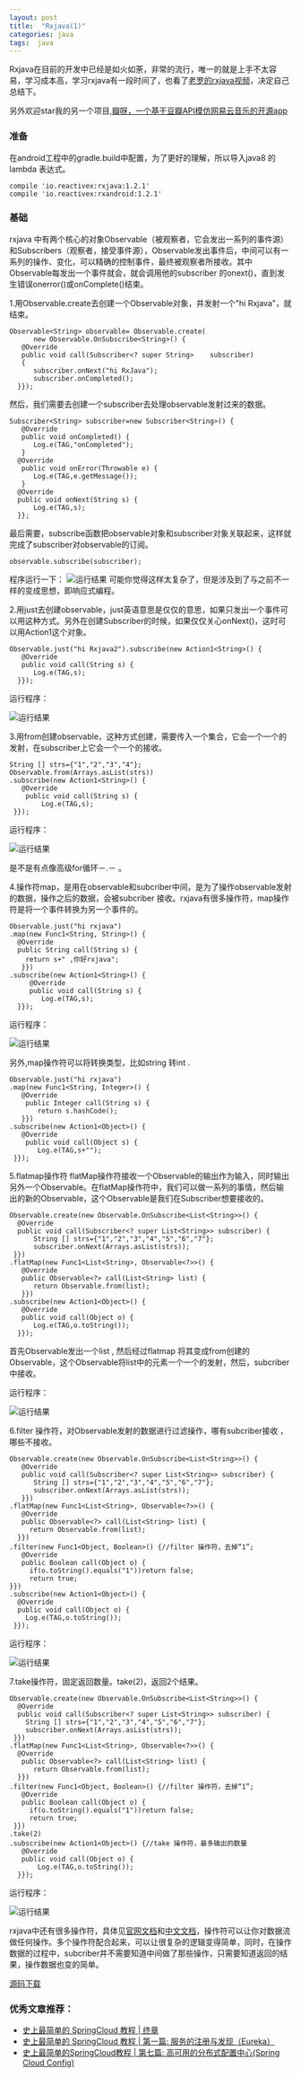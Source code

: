 ```yaml
---
layout: post
title:  "Rxjava(1)"
categories: java
tags:  java
---
```





Rxjava在目前的开发中已经是如火如荼，非常的流行，唯一的就是上手不太容易，学习成本高，学习rxjava有一段时间了，也看了[老罗的rxjava视频](http://www.apkbus.com/forum.php?mod=viewthread&tid=257703&extra=page%3D1%26filter%3Dauthor%26orderby%3Ddateline&_dsign=43e9b95f)，决定自己总结下。 

另外欢迎star我的另一个项目,[瓣呀，一个基于豆瓣API模仿网易云音乐的开源app](https://github.com/forezp/banya) 

<!--more-->

### 准备
在android工程中的gradle.build中配置，为了更好的理解，所以导入java8 的lambda 表达式。

```
compile 'io.reactivex:rxjava:1.2.1'
compile 'io.reactivex:rxandroid:1.2.1'
```
### 基础
 rxjava 中有两个核心的对象Observable（被观察者，它会发出一系列的事件源）和Subscribers（观察者，接受事件源），Observable发出事件后，中间可以有一系列的操作、变化，可以精确的控制事件，最终被观察者所接收。其中Observable每发出一个事件就会，就会调用他的subscriber 的onext()，直到发生错误onerror()或onComplete()结束。

1.用Observable.create去创建一个Observable对象，并发射一个"hi Rxjava"，就结束。

```
Observable<String> observable= Observable.create(
      new Observable.OnSubscribe<String>() {    
   @Override   
   public void call(Subscriber<? super String>    subscriber)
   {  
      subscriber.onNext("hi RxJava");           
      subscriber.onCompleted();   
  }});
```
然后，我们需要去创建一个subscriber去处理observable发射过来的数据。

```
Subscriber<String> subscriber=new Subscriber<String>() {
   @Override  
   public void onCompleted() {     
      Log.e(TAG,"onCompleted"); 
   }   
  @Override  
   public void onError(Throwable e) {                    
      Log.e(TAG,e.getMessage());   
   }    
  @Override
  public void onNext(String s) {     
      Log.e(TAG,s);   
  }};
```
最后需要，subscribe函数把observable对象和subscriber对象关联起来，这样就完成了subscriber对observable的订阅。

```
observable.subscribe(subscriber);
```
程序运行一下：
![运行结果](http://upload-images.jianshu.io/upload_images/2279594-47628cd15faae8fa.png?imageMogr2/auto-orient/strip%7CimageView2/2/w/1240)
可能你觉得这样太复杂了，但是涉及到了与之前不一样的变成思想，即响应式编程。

2.用just去创建observable，just英语意思是仅仅的意思，如果只发出一个事件可以用这种方式。另外在创建Subscriber的时候，如果仅仅关心onNext()，这时可以用Action1这个对象。

```
Observable.just("hi Rxjava2").subscribe(new Action1<String>() {    
   @Override 
   public void call(String s) {       
      Log.e(TAG,s);  
  }});
```
运行程序：

![运行结果](http://upload-images.jianshu.io/upload_images/2279594-ea911afc524c4f35.png?imageMogr2/auto-orient/strip%7CimageView2/2/w/1240)

3.用from创建observable，这种方式创建，需要传入一个集合，它会一个一个的发射，在subscriber上它会一个一个的接收。

```
String [] strs={"1","2","3","4"};
Observable.from(Arrays.asList(strs))
.subscribe(new Action1<String>() {   
   @Override   
    public void call(String s) {       
        Log.e(TAG,s);    
 }});
```
运行程序：

![运行结果](http://upload-images.jianshu.io/upload_images/2279594-c92425b80e17d822.png?imageMogr2/auto-orient/strip%7CimageView2/2/w/1240)

是不是有点像高级for循环－.－  。

4.操作符map，是用在observable和subcriber中间，是为了操作observable发射的数据，操作之后的数据，会被subcriber 接收。rxjava有很多操作符，map操作符是将一个事件转换为另一个事件的。

```
Observable.just("hi rxjava")
.map(new Func1<String, String>() {  
  @Override    
  public String call(String s) {    
    return s+" ,你好rxjava";   
   }})
.subscribe(new Action1<String>() {    
     @Override    
     public void call(String s) {    
        Log.e(TAG,s);   
  }});
```

运行程序：

![运行结果](http://upload-images.jianshu.io/upload_images/2279594-ffb680d3ef2f5347.png?imageMogr2/auto-orient/strip%7CimageView2/2/w/1240)

另外,map操作符可以将转换类型，比如string 转int .

```
Observable.just("hi rxjava")
.map(new Func1<String, Integer>() { 
   @Override    
    public Integer call(String s) { 
       return s.hashCode();    
   }})
.subscribe(new Action1<Object>() { 
   @Override  
    public void call(Object s) {    
       Log.e(TAG,s+"");   
 }});
```
5.flatmap操作符
flatMap操作符接收一个Observable的输出作为输入，同时输出另外一个Observable。在flatMap操作符中，我们可以做一系列的事情，然后输出的新的Observable，这个Observable是我们在Subscriber想要接收的。

```
Observable.create(new Observable.OnSubscribe<List<String>>() {    
  @Override   
  public void call(Subscriber<? super List<String>> subscriber) {           
      String [] strs={"1","2","3","4","5","6","7"};           
      subscriber.onNext(Arrays.asList(strs));   
 }})
.flatMap(new Func1<List<String>, Observable<?>>() {    
   @Override 
   public Observable<?> call(List<String> list) {     
      return Observable.from(list);  
   }})
.subscribe(new Action1<Object>() { 
   @Override   
   public void call(Object o) {  
      Log.e(TAG,o.toString());  
  }});
```
首先Observable发出一个list<String> , 然后经过flatmap 将其变成from创建的Observable，这个Observable将list中的元素一个一个的发射，然后，subcriber 中接收。

运行程序：

![运行结果](http://upload-images.jianshu.io/upload_images/2279594-1ab20874bc9d5feb.png?imageMogr2/auto-orient/strip%7CimageView2/2/w/1240)

6.filter 操作符，对Observable发射的数据进行过滤操作，哪有subcriber接收 ，哪些不接收。

```
Observable.create(new Observable.OnSubscribe<List<String>>() {    
   @Override 
   public void call(Subscriber<? super List<String>> subscriber) {        
      String [] strs={"1","2","3","4","5","6","7"};          
      subscriber.onNext(Arrays.asList(strs));   
   }})
.flatMap(new Func1<List<String>, Observable<?>>() {    
   @Override 
   public Observable<?> call(List<String> list) {   
     return Observable.from(list);  
  }})
.filter(new Func1<Object, Boolean>() {//filter 操作符，去掉“1”;    
   @Override 
   public Boolean call(Object o) {        
     if(o.toString().equals("1"))return false;   
     return true;    
}})
.subscribe(new Action1<Object>() {
  @Override    
  public void call(Object o) {        
    Log.e(TAG,o.toString()); 
 }});
```
运行程序：

![运行结果](http://upload-images.jianshu.io/upload_images/2279594-485551ccdee1c0ca.png?imageMogr2/auto-orient/strip%7CimageView2/2/w/1240)

7.take操作符，固定返回数量。take(2)，返回2个结果。

```
Observable.create(new Observable.OnSubscribe<List<String>>() {    
  @Override  
  public void call(Subscriber<? super List<String>> subscriber) {        
    String [] strs={"1","2","3","4","5","6","7"};        
    subscriber.onNext(Arrays.asList(strs));    
 }})
.flatMap(new Func1<List<String>, Observable<?>>() {    
  @Override   
   public Observable<?> call(List<String> list) {  
      return Observable.from(list);  
  }})
.filter(new Func1<Object, Boolean>() {//filter 操作符，去掉“1”;    
   @Override   
   public Boolean call(Object o) {        
     if(o.toString().equals("1"))return false;     
     return true;    
 }})
.take(2)
.subscribe(new Action1<Object>() {//take 操作符，最多输出的数量    
   @Override  
   public void call(Object o) {     
       Log.e(TAG,o.toString());  
  }});
```
运行程序：

![运行结果](http://upload-images.jianshu.io/upload_images/2279594-2f265edfc90d5640.png?imageMogr2/auto-orient/strip%7CimageView2/2/w/1240)

rxjava中还有很多操作符，具体见[官网文档](http://reactivex.io/RxJava/javadoc/)和[中文文档](https://mcxiaoke.gitbooks.io/rxdocs/content/)，操作符可以让你对数据流做任何操作。多个操作符配合起来，可以让很复杂的逻辑变得简单，同时，在操作数据的过程中，subcriber并不需要知道中间做了那些操作，只需要知道返回的结果，操作数据也变的简单。

[源码下载](https://github.com/forezp/RxJavaDemo)


### 优秀文章推荐：
* [史上最简单的 SpringCloud 教程 | 终章](http://blog.csdn.net/forezp/article/details/70148833)
* [史上最简单的 SpringCloud 教程 | 第一篇: 服务的注册与发现（Eureka）](http://blog.csdn.net/forezp/article/details/69696915)
* [史上最简单的SpringCloud教程 | 第七篇: 高可用的分布式配置中心(Spring Cloud Config)](http://blog.csdn.net/forezp/article/details/70037513)
